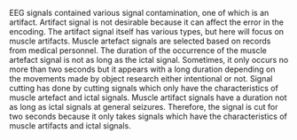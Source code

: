 EEG signals contained various signal contamination, one of which is an artifact. Artifact signal is not desirable because it can affect the error in the encoding. The artifact signal itself has various types, but here will focus on muscle artifacts. Muscle artefact signals are selected based on records from medical personnel. The duration of the occurrence of the muscle artefact signal is not as long as the ictal signal. Sometimes, it only occurs no more than two seconds but it appears with a long duration depending on the movements made by object research either intentional or not. Signal cutting has done by cutting signals which only have the characteristics of muscle artefact and ictal signals. Muscle artifact signals have a duration not as long as ictal signals at general seizures. Therefore, the signal is cut for two seconds because it only takes signals which have the characteristics of muscle artifacts and ictal signals.
